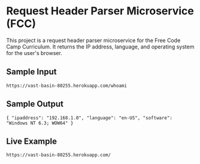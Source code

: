 # Request Header Parser Microservice (FCC)

This project is a request header parser microservice for the Free Code Camp Curriculum.  It returns the IP address, language, and operating system for the user's browser.

## Sample Input

    https://vast-basin-80255.herokuapp.com/whoami

## Sample Output

    { "ipaddress": "192.168.1.0", "language": "en-US", "software": "Windows NT 6.3; WOW64" }

## Live Example

    https://vast-basin-80255.herokuapp.com/